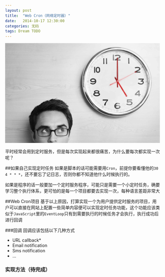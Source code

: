 ```yaml
---
layout: post
title:  "Web Cron（网络定时器）"
date:   2014-10-17 12:30:00
categories: 无码
tags: Dream TODO
---
```

![image](/images/time.jpg)

平时经常会用到定时服务，但是每次实现起来都很痛苦，为什么要每次都实现一次呢？

##如果自己实现定时任务
如果是脚本的话可能需要用`Cron`，前提你要看懂他的`30 4 * * *`，还不要忘了记日志，否则你都不知道他什么时候执行的。

如果是程序的话一般要加一个定时服务程序，可能只是需要一个小定时任务，确要学习整个执行体系，更可怕的是每一个项目都要去实现一次，每种语言差距非常大

##Web Cron项目
基于以上原因，打算实现一个为用户提供定时服务的项目，用户可以直接在网站上配置一些简单内容便可以实现定时任务功能，这个功能应该类似于`JavaScript`里的`EventLoop`只有到需要执行的时候任务才会执行，执行成功后进行回调

###回调
回调应该包括以下几种方式

* URL callback*
* Email notification
* Sms notification
* ...

### 实现方法（待完成）